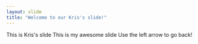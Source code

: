 ```yaml
---
layout: slide
title: "Welcome to our Kris's slide!"
---
```

This is Kris's slide
This is my awesome slide
Use the left arrow to go back!
